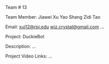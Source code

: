 Team # 13


Team Member: 
  Jiawei Xu
  Yao Shang
  Zidi Tao
  
Email:
  xuj12@rpi.edu
  wiz.crystal@gmail.com
  ...

Project: 
  DuckieBot

Description:
  ...


Project Video Links: 
  ...
